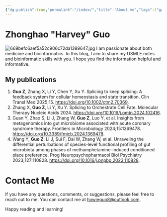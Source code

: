 ```yaml
---
{"dg-publish":true,"permalink":"/index/","title":"About me","tags":["gardenEntry"]}
---
```


# Zhonghao "Harvey" Guo
![669befc6aef5a52c906c72da1399647.jpg](/img/user/appendix/669befc6aef5a52c906c72da1399647.jpg)
I am passionate about both medicine and bioinformatics. In this blog, I aim to share my USMLE notes and bioinformatic skills with you. I hope you find the information helpful and informative.
## My publications
1. **Guo Z**, Zhang X, Li Y, Chen Y, Xu Y. Splicing to keep splicing: A feedback system for cellular homeostasis and state transition. Clin Transl Med 2025;15. https://doi.org/10.1002/ctm2.70369.
2. Zhang X, **Guo Z**, Li Y, Xu Y. Splicing to Orchestrate Cell Fate. Molecular Therapy Nucleic Acids 2024. https://doi.org/10.1016/j.omtn.2024.102416.
3. Guan Y, Zhao S, Li J, Zhang W, **Guo Z**, Luo Y, et al. Insights from metagenomics into gut microbiome associated with acute coronary syndrome therapy. Frontiers in Microbiology 2024;15:1369478. https://doi.org/10.3389/fmicb.2024.1369478.
4. Wang Y, **Guo Z**, Li J, Sui F, Dai W, Zhang W, et al. Unraveling the differential perturbations of species-level functional profiling of gut microbiota among phases of methamphetamine-induced conditioned place preference. Prog Neuropsychopharmacol Biol Psychiatry 2023;127:110828. https://doi.org/10.1016/j.pnpbp.2023.110828.


# Contact Me
If you have any questions, comments, or suggestions, please feel free to reach out to me. You can contact me at howieguo8@outlook.com.

Happy reading and learning!
